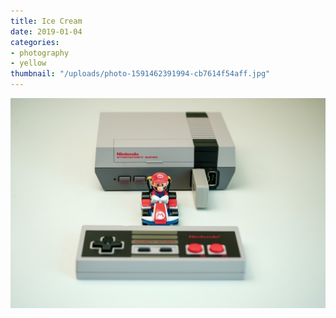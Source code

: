 ```yaml
---
title: Ice Cream
date: 2019-01-04
categories:
- photography
- yellow
thumbnail: "/uploads/photo-1591462391994-cb7614f54aff.jpg"
---
```

![](/uploads/photo-1591462391994-cb7614f54aff.jpg)